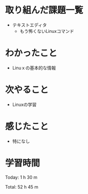 # 取り組んだ課題一覧
- テキストエディタ
  - もう怖くないLinuxコマンド

# わかったこと
- Linuｘの基本的な情報
  
# 次やること
- Linuxの学習
  
# 感じたこと
- 特になし
  
# 学習時間
Today: 1 h 30 m

Total: 52 h 45 m
